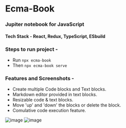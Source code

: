 # Ecma-Book
### Jupiter notebook for JavaScript 
#### Tech Stack - <b>React, Redux, TypeScript, ESbuild</b>

### Steps to run project - 
- Run ```npx ecma-book```
- Then ```npx ecma-book serve```

### Features and Screenshots - 
- Create multiple Code blocks and Text blocks.
- Markdown editor provided in text blocks.
- Resizable code & text blocks.
- Move 'up' and 'down' the blocks or delete the block.
- Comulative code execution feature.

![image](https://user-images.githubusercontent.com/78805153/228725226-9a868a37-63d9-4f15-ab16-6aff097085e5.png)
![image](https://user-images.githubusercontent.com/78805153/228725304-6ef62377-f92a-4215-8340-4d8dcdf49fdf.png)
